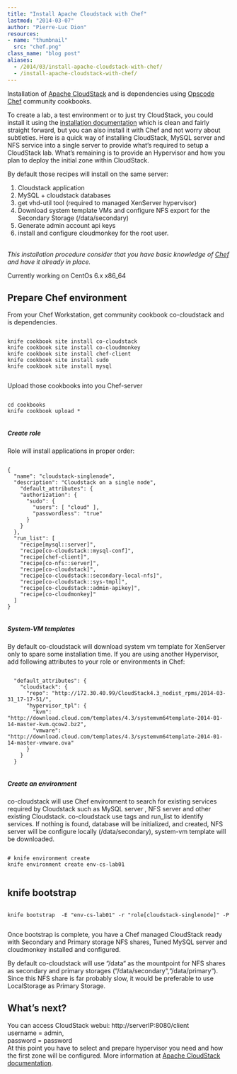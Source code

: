 ```yaml
---
title: "Install Apache Cloudstack with Chef"
lastmod: "2014-03-07"
author: "Pierre-Luc Dion"
resources:
- name: "thumbnail"
  src: "chef.png"
class_name: "blog post"
aliases:
  - /2014/03/install-apache-cloudstack-with-chef/
  - /install-apache-cloudstack-with-chef/
---
```


<p>Installation of <a href="http://cloudstack.apache.org/">Apache CloudStack</a> and is dependencies using <a href="http://www.opscode.com/">Opscode Chef</a>&nbsp;community cookbooks.</p>

<p>To create a lab, a test environment or to just try CloudStack, you could install it using the <a href="http://docs.cloudstack.apache.org/projects/cloudstack-installation/en/latest/">installation documentation</a> which is clean and fairly straight forward, but you can also install it with Chef and not worry about subtleties. Here is a quick way of installing CloudStack, MySQL server and NFS service into a single server to provide what’s required to setup a CloudStack lab. What’s remaining is to provide an Hypervisor and how you plan to deploy the initial zone within CloudStack.</p>

<p>By default those recipes will install on the same server:</p>

<ol><li>Cloudstack application</li><li>MySQL + cloudstack databases</li><li>get vhd-util tool (required to managed XenServer hypervisor)</li><li>Download system template VMs and configure NFS export for the Secondary Storage (/data/secondary)</li><li>Generate admin account api keys</li><li>install and configure cloudmonkey for the root user.</li></ol>

<p><em><br> This installation procedure consider that you have basic knowledge of <a href="http://www.getchef.com/">Chef</a> and have it already in place.<br> </em></p>

<p>Currently working on CentOs 6.x x86_64</p>

<h2>Prepare Chef environment</h2>

<p>From your Chef Workstation, get community cookbook co-cloudstack and is dependencies.</p>

<pre><code>
knife cookbook site install co-cloudstack
knife cookbook site install co-cloudmonkey
knife cookbook site install chef-client
knife cookbook site install sudo
knife cookbook site install mysql

</code></pre>

<p>Upload those cookbooks into you Chef-server</p>

<pre><code>
cd cookbooks
knife cookbook upload *

</code></pre>


<h5>Create role</h5>
<p>Role will install applications in proper order:</p>

<pre><code>
{
  "name": "cloudstack-singlenode",
  "description": "Cloudstack on a single node",
    "default_attributes": {
    "authorization": {
      "sudo": {
        "users": [ "cloud" ],
        "passwordless": "true"
      }
    }
  },
  "run_list": [
    "recipe[mysql::server]",
    "recipe[co-cloudstack::mysql-conf]",
    "recipe[chef-client]",
    "recipe[co-nfs::server]",
    "recipe[co-cloudstack]",
    "recipe[co-cloudstack::secondary-local-nfs]",
    "recipe[co-cloudstack::sys-tmpl]",
    "recipe[co-cloudstack::admin-apikey]",
    "recipe[co-cloudmonkey]"
  ]
}

</code></pre>

<h5>System-VM templates</h5>

<p>By default co-cloudstack will download <a>system vm template</a> for XenServer only to spare some installation time. If you are using another Hypervisor, add following attributes to your role or environments in Chef:</p>

<pre><code>
  "default_attributes": {
    "cloudstack": {
      "repo": "http://172.30.40.99/CloudStack4.3_nodist_rpms/2014-03-31_17-17-51/",
      "hypervisor_tpl": {
        "kvm": "http://download.cloud.com/templates/4.3/systemvm64template-2014-01-14-master-kvm.qcow2.bz2",
        "vmware": "http://download.cloud.com/templates/4.3/systemvm64template-2014-01-14-master-vmware.ova"
      }
    }
  }

</code></pre>

<h5>Create an environment</h5>

<p>co-cloudstack will use Chef environment to search for existing services required by Cloudstack such as MySQL server , NFS server and other existing Cloudstack. co-cloudstack use tags and run_list to identify services. If nothing is found, database will be initialized, and created, NFS server will be configure locally (/data/secondary), system-vm template will be downloaded.</p>

<pre><code>
# knife environment create <environment name>
knife environment create env-cs-lab01

</code></pre>

<h2>knife bootstrap</h2>

<pre><code>
knife bootstrap <Server IP> -E "env-cs-lab01" -r "role[cloudstack-singlenode]" -P <root password>

</code></pre>

<p>Once bootstrap is complete, you have a Chef managed CloudStack ready with Secondary and Primary storage NFS shares, Tuned MySQL server and cloudmonkey installed and configured.</p>

<p>By default co-cloudstack will use “/data“ as the mountpoint for NFS shares as secondary and primary storages (“/data/secondary“,“/data/primary“). Since this NFS share is far probably slow, it would be preferable to use LocalStorage as Primary Storage.</p>

<h2>What’s next?</h2>

<p>You can access CloudStack webui: http://serverIP:8080/client<br> username = admin,<br> password = password<br> At this point you have to select and prepare hypervisor you need and how the first zone will be configured. More information at <a href="http://docs.cloudstack.apache.org/projects/cloudstack-installation/en/latest/choosing_deployment_architecture.html">Apache CloudStack documentation</a>.</p>